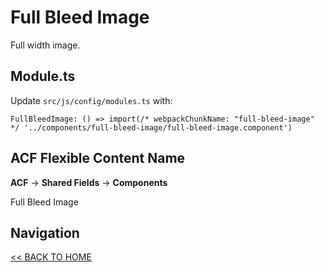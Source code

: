 # Full Bleed Image

Full width image.

## Module.ts

Update `src/js/config/modules.ts` with:

`FullBleedImage: () => import(/* webpackChunkName: "full-bleed-image" */ '../components/full-bleed-image/full-bleed-image.component')`

## ACF Flexible Content Name

**ACF** -> **Shared Fields** -> **Components**

Full Bleed Image

## Navigation

[<< BACK TO HOME](../README.md)
